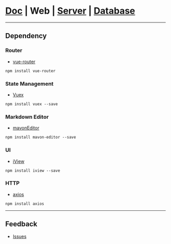 # [Doc](https://github.com/FlymeStudio/FlymeStudio-Doc/blob/master/README.md) | Web | [Server](https://github.com/FlymeStudio/FlymeStudio-Server/blob/master/README.md) | [Database](https://github.com/FlymeStudio/FlymeStudio-Database/blob/master/README.md)

---
## Dependency


### Router
- [vue-router](https://router.vuejs.org/zh-cn/)
```
npm install vue-router
```

### State Management
- [Vuex](https://vuex.vuejs.org/zh-cn/)
```
npm install vuex --save
```

### Markdown Editor
- [mavonEditor](https://github.com/hinesboy/mavonEditor)
```
npm install mavon-editor --save
```

### UI
- [iView](https://github.com/iview/iview)
```
npm install iview --save
```

### HTTP
- [axios](https://github.com/axios/axios)
```
npm install axios
```

---
## Feedback

- [Issues](https://github.com/FlymeStudio/FlymeStudio-Web/issues)
